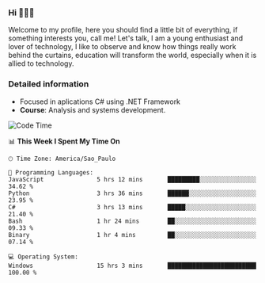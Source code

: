 


### Hi 🙋🏽‍♂️

Welcome to my profile, here you should find a little bit of everything, if something interests you, call me! Let's talk,
I am a young enthusiast and lover of technology, I like to observe and know how things really work behind the curtains, 
education will transform the world, especially when it is allied to technology.

### Detailed information
* Focused in aplications C# using .NET Framework
* **Course**: Analysis and systems development.

<!--START_SECTION:waka-->
![Code Time](http://img.shields.io/badge/Code%20Time-514%20hrs%2047%20mins-blue)

📊 **This Week I Spent My Time On** 

```text
🕑︎ Time Zone: America/Sao_Paulo

💬 Programming Languages: 
JavaScript               5 hrs 12 mins       █████████░░░░░░░░░░░░░░░░   34.62 % 
Python                   3 hrs 36 mins       ██████░░░░░░░░░░░░░░░░░░░   23.95 % 
C#                       3 hrs 13 mins       █████░░░░░░░░░░░░░░░░░░░░   21.40 % 
Bash                     1 hr 24 mins        ██░░░░░░░░░░░░░░░░░░░░░░░   09.33 % 
Binary                   1 hr 4 mins         ██░░░░░░░░░░░░░░░░░░░░░░░   07.14 % 

💻 Operating System: 
Windows                  15 hrs 3 mins       █████████████████████████   100.00 % 
```


<!--END_SECTION:waka-->


